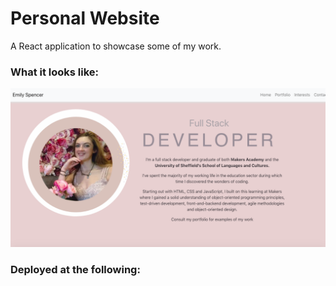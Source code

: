 # Personal Website

A React application to showcase some of my work.

### What it looks like:

![home](home.png)

### Deployed at the following:



